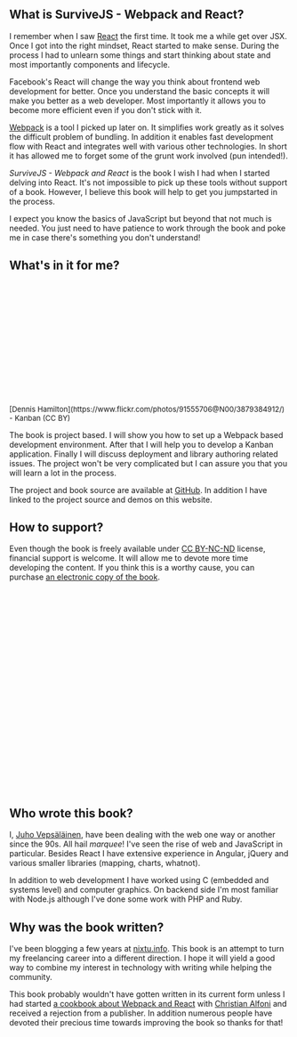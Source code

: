 ## What is SurviveJS - Webpack and React?

I remember when I saw [React](https://facebook.github.io/react/) the first time. It took me a while get over JSX. Once I got into the right mindset, React started to make sense. During the process I had to unlearn some things and start thinking about state and most importantly components and lifecycle.

Facebook's React will change the way you think about frontend web development for better. Once you understand the basic concepts it will make you better as a web developer. Most importantly it allows you to become more efficient even if you don't stick with it.

[Webpack](https://webpack.github.io/) is a tool I picked up later on. It simplifies work greatly as it solves the difficult problem of bundling. In addition it enables fast development flow with React and integrates well with various other technologies. In short it has allowed me to forget some of the grunt work involved (pun intended!).

*SurviveJS - Webpack and React* is the book I wish I had when I started delving into React. It's not impossible to pick up these tools without support of a book. However, I believe this book will help to get you jumpstarted in the process.

I expect you know the basics of JavaScript but beyond that not much is needed. You just need to have patience to work through the book and poke me in case there's something you don't understand!

## What's in it for me?

<div style="margin-bottom: 1em">
    <div style="background-image: url('images/kanban_small.jpg'); height: 220px; background-position: top; background-size: cover;">
    </div>
    <span class="legend" style="font-size: small;">[Dennis Hamilton](https://www.flickr.com/photos/91555706@N00/3879384912/) - Kanban (CC BY)</span>
</div>

The book is project based. I will show you how to set up a Webpack based development environment. After that I will help you to develop a Kanban application. Finally I will discuss deployment and library authoring related issues. The project won't be very complicated but I can assure you that you will learn a lot in the process.

The project and book source are available at [GitHub](https://github.com/survivejs/webpack_react). In addition I have linked to the project source and demos on this website.

## How to support?

Even though the book is freely available under [CC BY-NC-ND](https://creativecommons.org/licenses/by-nc-nd/4.0/) license, financial support is welcome. It will allow me to devote more time developing the content. If you think this is a worthy cause, you can purchase [an electronic copy of the book](https://leanpub.com/survivejs_webpack).

<div>
    <div style="background-image: url('images/title_page_small.jpg'); width: 248px; height: 360px; margin: 0 auto;"></div>
</div>

## Who wrote this book?

I, [Juho Vepsäläinen](https://twitter.com/bebraw), have been dealing with the web one way or another since the 90s. All hail *marquee*! I've seen the rise of web and JavaScript in particular. Besides React I have extensive experience in Angular, jQuery and various smaller libraries (mapping, charts, whatnot).

In addition to web development I have worked using C (embedded and systems level) and computer graphics. On backend side I'm most familiar with Node.js although I've done some work with PHP and Ruby.

## Why was the book written?

I've been blogging a few years at [nixtu.info](http://nixtu.info/). This book is an attempt to turn my freelancing career into a different direction. I hope it will yield a good way to combine my interest in technology with writing while helping the community.

This book probably wouldn't have gotten written in its current form unless I had started [a cookbook about Webpack and React](https://christianalfoni.github.io/react-webpack-cookbook/) with [Christian Alfoni](http://www.christianalfoni.com/) and received a rejection from a publisher. In addition numerous people have devoted their precious time towards improving the book so thanks for that!
